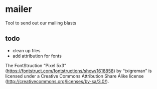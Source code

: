 # mailer

Tool to send out our mailing blasts

## todo

- clean up files
- add attribution for fonts

The FontStruction “Pixel 5x3” (https://fontstruct.com/fontstructions/show/1618858) by “txigreman” is licensed under a Creative Commons Attribution Share Alike license (http://creativecommons.org/licenses/by-sa/3.0/).
